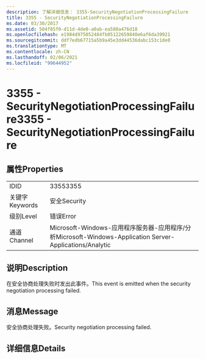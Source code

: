 ```yaml
---
description: 了解详细信息： 3355-SecurityNegotiationProcessingFailure
title: 3355 - SecurityNegotiationProcessingFailure
ms.date: 03/30/2017
ms.assetid: 504f85f0-d11d-4de0-a0ab-ea580a476d18
ms.openlocfilehash: e1984d975052484fb05122659840e6af6da39921
ms.sourcegitcommit: ddf7edb67715a5b9a45e3dd44536dabc153c1de0
ms.translationtype: MT
ms.contentlocale: zh-CN
ms.lasthandoff: 02/06/2021
ms.locfileid: "99644952"
---
```

# <a name="3355---securitynegotiationprocessingfailure"></a><span data-ttu-id="779c9-103">3355 - SecurityNegotiationProcessingFailure</span><span class="sxs-lookup"><span data-stu-id="779c9-103">3355 - SecurityNegotiationProcessingFailure</span></span>

## <a name="properties"></a><span data-ttu-id="779c9-104">属性</span><span class="sxs-lookup"><span data-stu-id="779c9-104">Properties</span></span>  
  
|||  
|-|-|  
|<span data-ttu-id="779c9-105">ID</span><span class="sxs-lookup"><span data-stu-id="779c9-105">ID</span></span>|<span data-ttu-id="779c9-106">3355</span><span class="sxs-lookup"><span data-stu-id="779c9-106">3355</span></span>|  
|<span data-ttu-id="779c9-107">关键字</span><span class="sxs-lookup"><span data-stu-id="779c9-107">Keywords</span></span>|<span data-ttu-id="779c9-108">安全</span><span class="sxs-lookup"><span data-stu-id="779c9-108">Security</span></span>|  
|<span data-ttu-id="779c9-109">级别</span><span class="sxs-lookup"><span data-stu-id="779c9-109">Level</span></span>|<span data-ttu-id="779c9-110">错误</span><span class="sxs-lookup"><span data-stu-id="779c9-110">Error</span></span>|  
|<span data-ttu-id="779c9-111">通道</span><span class="sxs-lookup"><span data-stu-id="779c9-111">Channel</span></span>|<span data-ttu-id="779c9-112">Microsoft-Windows-应用程序服务器-应用程序/分析</span><span class="sxs-lookup"><span data-stu-id="779c9-112">Microsoft-Windows-Application Server-Applications/Analytic</span></span>|  
  
## <a name="description"></a><span data-ttu-id="779c9-113">说明</span><span class="sxs-lookup"><span data-stu-id="779c9-113">Description</span></span>  

 <span data-ttu-id="779c9-114">在安全协商处理失败时发出此事件。</span><span class="sxs-lookup"><span data-stu-id="779c9-114">This event is emitted when the security negotiation processing failed.</span></span>  
  
## <a name="message"></a><span data-ttu-id="779c9-115">消息</span><span class="sxs-lookup"><span data-stu-id="779c9-115">Message</span></span>  

 <span data-ttu-id="779c9-116">安全协商处理失败。</span><span class="sxs-lookup"><span data-stu-id="779c9-116">Security negotiation processing failed.</span></span>  
  
## <a name="details"></a><span data-ttu-id="779c9-117">详细信息</span><span class="sxs-lookup"><span data-stu-id="779c9-117">Details</span></span>
